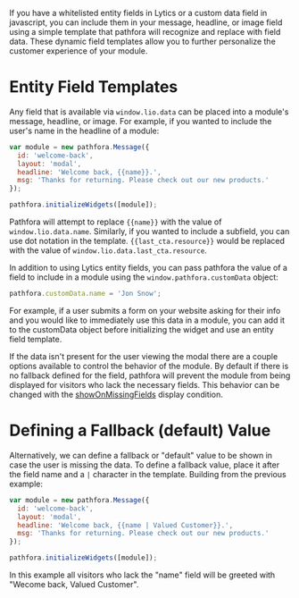 If you have a whitelisted entity fields in Lytics or a custom data field in javascript, you can include them in your message, headline, or image field using a simple template that pathfora will recognize and replace with field data. These dynamic field templates allow you to further personalize the customer experience of your module.

# Entity Field Templates

Any field that is available via `window.lio.data` can be placed into a module's message, headline, or image. For example, if you wanted to include the user's name in the headline of a module:

```javascript
var module = new pathfora.Message({
  id: 'welcome-back',
  layout: 'modal',
  headline: 'Welcome back, {{name}}.',
  msg: 'Thanks for returning. Please check out our new products.'
});

pathfora.initializeWidgets([module]);
```

Pathfora will attempt to replace `{{name}}` with the value of `window.lio.data.name`. Similarly, if you wanted to include a subfield, you can use dot notation in the template. `{{last_cta.resource}}` would be replaced with the value of `window.lio.data.last_cta.resource`.

In addition to using Lytics entity fields, you can pass pathfora the value of a field to include in a module using the `window.pathfora.customData` object: 

```javascript
pathfora.customData.name = 'Jon Snow';
```

For example, if a user submits a form on your website asking for their info and you would like to immediately use this data in a module, you can add it to the customData object before initializing the widget and use an entity field template.

If the data isn't present for the user viewing the modal there are a couple options available to control the behavior of the module. By default if there is no fallback defined for the field, pathfora will prevent the module from being displayed for visitors who lack the necessary fields. This behavior can be changed with the [showOnMissingFields](/display_conditions.md#showonmissingfields) display condition.

# Defining a Fallback (default) Value

Alternatively, we can define a fallback or "default" value to be shown in case the user is missing the data. To define a fallback value, place it after the field name and a `|` character in the template. Building from the previous example:

```javascript
var module = new pathfora.Message({
  id: 'welcome-back',
  layout: 'modal',
  headline: 'Welcome back, {{name | Valued Customer}}.',
  msg: 'Thanks for returning. Please check out our new products.'
});

pathfora.initializeWidgets([module]);
```

In this example all visitors who lack the "name" field will be greeted with "Wecome back, Valued Customer".
